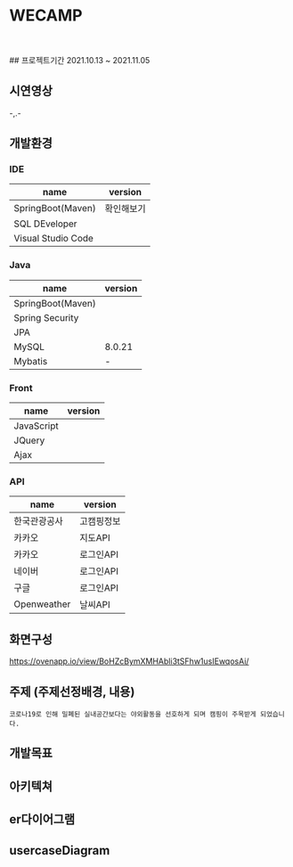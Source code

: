 WECAMP
=========

<br>
<br>
## 프로젝트기간
2021.10.13 ~ 2021.11.05

## 시연영상 
-,.-


## 개발환경
### IDE
|name|version|
|------|---|
|SpringBoot(Maven)|확인해보기|
|SQL DEveloper||
|Visual Studio Code|


### Java
|name|version|
|------|---|
|SpringBoot(Maven)||
|Spring Security||
|JPA||
|MySQL|8.0.21|
|Mybatis|-|

### Front
|name|version|
|------|---|
|JavaScript||
|JQuery||
|Ajax|| 

### API
|name|version|
|------|---|
|한국관광공사|고캠핑정보|
|카카오|지도API|
|카카오|로그인API|
|네이버|로그인API|
|구글|로그인API|
|Openweather|날씨API|


## 화면구성
https://ovenapp.io/view/BoHZcBymXMHAbli3tSFhw1usIEwqosAi/

## 주제 (주제선정배경, 내용)
`코로나19로 인해 밀폐된 실내공간보다는 야외활동을 선호하게 되며 캠핑이 주목받게 되었습니다.`

## 개발목표


## 아키텍쳐


## er다이어그램
## usercaseDiagram
